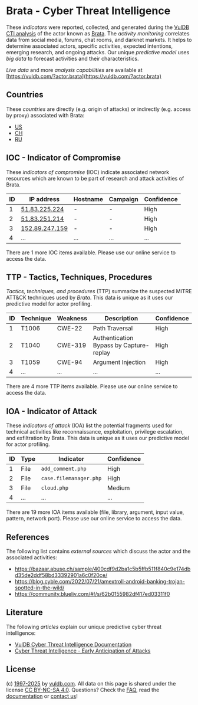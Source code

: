 # Brata - Cyber Threat Intelligence

These _indicators_ were reported, collected, and generated during the [VulDB CTI analysis](https://vuldb.com/?kb.cti) of the actor known as [Brata](https://vuldb.com/?actor.brata). The _activity monitoring_ correlates data from social media, forums, chat rooms, and darknet markets. It helps to determine associated actors, specific activities, expected intentions, emerging research, and ongoing attacks. Our unique _predictive model_ uses _big data_ to forecast activities and their characteristics.

_Live data_ and more _analysis capabilities_ are available at [https://vuldb.com/?actor.brata](https://vuldb.com/?actor.brata)

## Countries

These _countries_ are directly (e.g. origin of attacks) or indirectly (e.g. access by proxy) associated with Brata:

* [US](https://vuldb.com/?country.us)
* [CH](https://vuldb.com/?country.ch)
* [RU](https://vuldb.com/?country.ru)

## IOC - Indicator of Compromise

These _indicators of compromise_ (IOC) indicate associated network resources which are known to be part of research and attack activities of Brata.

ID | IP address | Hostname | Campaign | Confidence
-- | ---------- | -------- | -------- | ----------
1 | [51.83.225.224](https://vuldb.com/?ip.51.83.225.224) | - | - | High
2 | [51.83.251.214](https://vuldb.com/?ip.51.83.251.214) | - | - | High
3 | [152.89.247.159](https://vuldb.com/?ip.152.89.247.159) | - | - | High
4 | ... | ... | ... | ...

There are 1 more IOC items available. Please use our online service to access the data.

## TTP - Tactics, Techniques, Procedures

_Tactics, techniques, and procedures_ (TTP) summarize the suspected MITRE ATT&CK techniques used by _Brata_. This data is unique as it uses our predictive model for actor profiling.

ID | Technique | Weakness | Description | Confidence
-- | --------- | -------- | ----------- | ----------
1 | T1006 | CWE-22 | Path Traversal | High
2 | T1040 | CWE-319 | Authentication Bypass by Capture-replay | High
3 | T1059 | CWE-94 | Argument Injection | High
4 | ... | ... | ... | ...

There are 4 more TTP items available. Please use our online service to access the data.

## IOA - Indicator of Attack

These _indicators of attack_ (IOA) list the potential fragments used for technical activities like reconnaissance, exploitation, privilege escalation, and exfiltration by Brata. This data is unique as it uses our predictive model for actor profiling.

ID | Type | Indicator | Confidence
-- | ---- | --------- | ----------
1 | File | `add_comment.php` | High
2 | File | `case.filemanager.php` | High
3 | File | `cloud.php` | Medium
4 | ... | ... | ...

There are 19 more IOA items available (file, library, argument, input value, pattern, network port). Please use our online service to access the data.

## References

The following list contains _external sources_ which discuss the actor and the associated activities:

* https://bazaar.abuse.ch/sample/400cdf9d2ba1c5b5ffb511f840c9e174dbd35de2ddf58bd33392901a6c0f20ce/
* https://blog.cyble.com/2022/07/21/amextroll-android-banking-trojan-spotted-in-the-wild/
* https://community.blueliv.com/#!/s/62b0155982df417ed03311f0

## Literature

The following _articles_ explain our unique predictive cyber threat intelligence:

* [VulDB Cyber Threat Intelligence Documentation](https://vuldb.com/?kb.cti)
* [Cyber Threat Intelligence - Early Anticipation of Attacks](https://www.scip.ch/en/?labs.20201022)

## License

(c) [1997-2025](https://vuldb.com/?kb.changelog) by [vuldb.com](https://vuldb.com/?kb.about). All data on this page is shared under the license [CC BY-NC-SA 4.0](https://creativecommons.org/licenses/by-nc-sa/4.0/). Questions? Check the [FAQ](https://vuldb.com/?kb.faq), read the [documentation](https://vuldb.com/?kb) or [contact us](https://vuldb.com/?contact)!
